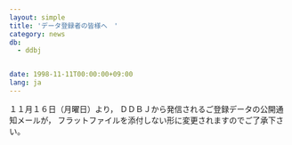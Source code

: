 ```yaml
---
layout: simple
title: 'データ登録者の皆様へ　'
category: news
db:
  - ddbj


date: 1998-11-11T00:00:00+09:00
lang: ja
---
```


１１月１６日（月曜日）より， ＤＤＢＪから発信されるご登録データの公開通知メールが， フラットファイルを添付しない形に変更されますのでご了承下さい。
